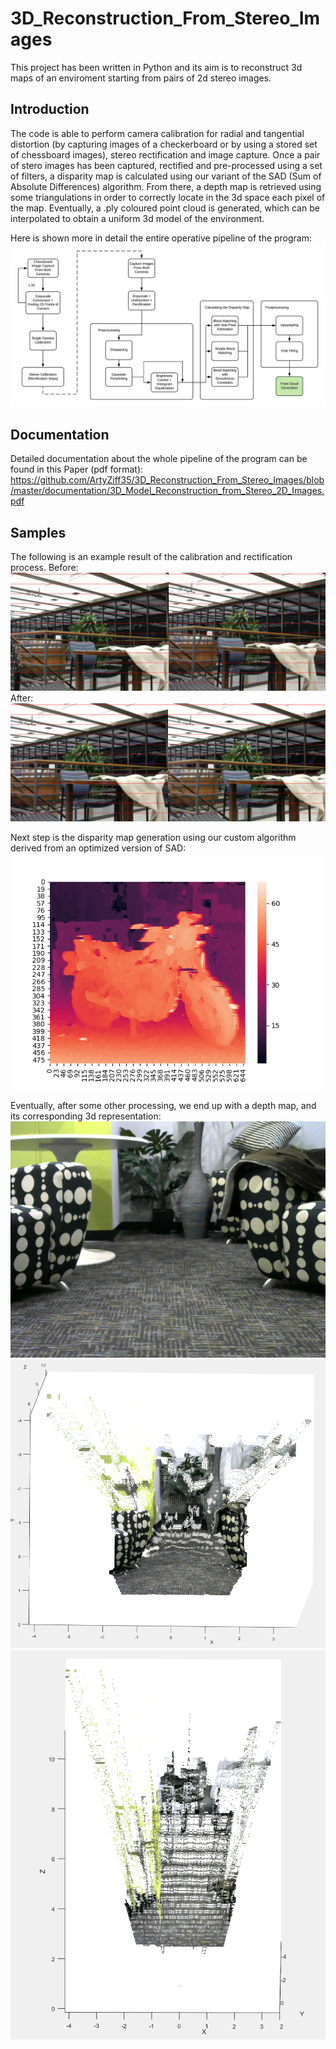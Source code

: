 # 3D_Reconstruction_From_Stereo_Images

This project has been written in Python and its aim is to reconstruct 3d maps of an enviroment starting from pairs of 2d stereo images.

## Introduction
The code is able to perform camera calibration for radial and tangential distortion (by capturing images of a checkerboard or by using a stored set of chessboard images), stereo rectification and image capture.
Once a pair of stero images has been captured, rectified and pre-processed using a set of filters, a disparity map is calculated using our variant of the SAD (Sum of Absolute Differences) algorithm.
From there, a depth map is retrieved using some triangulations in order to correctly locate in the 3d space each pixel of the map.
Eventually, a .ply coloured point cloud is generated, which can be interpolated to obtain a uniform 3d model of the environment.

Here is shown more in detail the entire operative pipeline of the program:
![Pipeline](https://github.com/ArtyZiff35/3D_Reconstruction_From_Stereo_Images/blob/master/gitImages/pipeline.jpeg)

## Documentation
Detailed documentation about the whole pipeline of the program can be found in this Paper (pdf format):
https://github.com/ArtyZiff35/3D_Reconstruction_From_Stereo_Images/blob/master/documentation/3D_Model_Reconstruction_from_Stereo_2D_Images.pdf

## Samples
The following is an example result of the calibration and rectification process.
Before:
![Before rectification](https://github.com/ArtyZiff35/3D_Reconstruction_From_Stereo_Images/blob/master/gitImages/beforeRect.png)
After:
![After rectification](https://github.com/ArtyZiff35/3D_Reconstruction_From_Stereo_Images/blob/master/gitImages/afterRec.png)

Next step is the disparity map generation using our custom algorithm derived from an optimized version of SAD:
![Disparity heat-map](https://github.com/ArtyZiff35/3D_Reconstruction_From_Stereo_Images/blob/master/gitImages/bikeSmoothHeatmap.png)

Eventually, after some other processing, we end up with a depth map, and its corresponding 3d representation:
![Original Image](https://github.com/ArtyZiff35/3D_Reconstruction_From_Stereo_Images/blob/master/gitImages/loungimage.png)
![Ply 1](https://github.com/ArtyZiff35/3D_Reconstruction_From_Stereo_Images/blob/master/gitImages/loung_size1.png)
![Ply 2](https://github.com/ArtyZiff35/3D_Reconstruction_From_Stereo_Images/blob/master/gitImages/lounge_size2.png)




